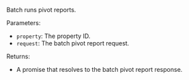 Batch runs pivot reports.

Parameters:

- `property`: The property ID.
- `request`: The batch pivot report request.

Returns:

- A promise that resolves to the batch pivot report response.
